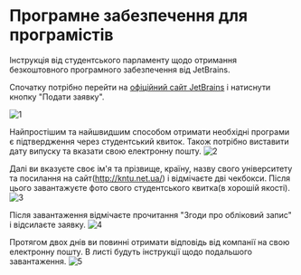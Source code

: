 # Програмне забезпечення для програмістів

Інструкція від студентського парламенту щодо отримання безкоштовного програмного забезпечення від JetBrains.


Спочатку потрібно перейти на [офіційний сайт JetBrains](https://www.jetbrains.com/community/education/#students) і натиснути кнопку "Подати заявку".

![1](https://user-images.githubusercontent.com/39346599/114615244-1d045d80-9cae-11eb-988a-b3ec045c2b8d.jpg)

Найпростішим та найшвидшим способом отримати необхідні програми є підтвердження через студентський квиток. Також потрібно виставити дату випуску та вказати свою електронну пошту.
![2](https://user-images.githubusercontent.com/39346599/114615234-1b3a9a00-9cae-11eb-80b6-3d7221cb33a5.jpg)

Далі ви вказуєте своє ім'я та прізвище, країну, назву свого університету та посилання на сайт(http://kntu.net.ua/) і відмічаєте дві чекбокси. Після цього завантажуєте фото свого студентського квитка(в хорошій якості).
![3](https://user-images.githubusercontent.com/39346599/114615238-1c6bc700-9cae-11eb-8325-9568cae4c8fe.jpg)

Після завантаження відмічаєте прочитання "Згоди про обліковий запис" і відсилаєте заявку.
![4](https://user-images.githubusercontent.com/39346599/114615239-1c6bc700-9cae-11eb-9565-4b62b01a8d04.jpg)


Протягом двох днів ви повинні отримати відповідь від компанії на свою електронну пошту. В листі будуть інструкції щодо подальшого завантаження.
![5](https://user-images.githubusercontent.com/39346599/114615241-1d045d80-9cae-11eb-9799-c6e095dd5e80.jpg)
